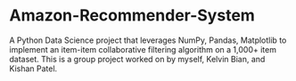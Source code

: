 # Amazon-Recommender-System
A Python Data Science project that leverages NumPy, Pandas, Matplotlib to implement an item-item collaborative filtering algorithm on a 1,000+ item dataset.
This is a group project worked on by myself, Kelvin Bian, and Kishan Patel.
